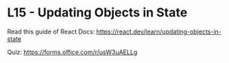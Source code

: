 # L15 - Updating Objects in State

Read this guide of React Docs: https://react.dev/learn/updating-objects-in-state

Quiz: https://forms.office.com/r/usW3uAELLg
